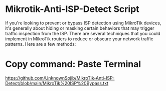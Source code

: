 # Mikrotik-Anti-ISP-Detect Script

If you're looking to prevent or bypass ISP detection using MikroTik devices, it's generally about hiding or masking certain behaviors that may trigger traffic inspection from the ISP. There are several techniques that you could implement in MikroTik routers to reduce or obscure your network traffic patterns. Here are a few methods:

 # Copy command: Paste Terminal

https://github.com/UnknownSojib/MikroTik-Anti-ISP-Detect/blob/main/MikroTik%20ISP%20Bypass.txt
